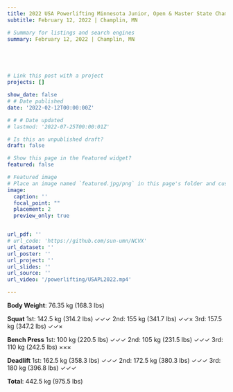 ```yaml
---
title: 2022 USA Powerlifting Minnesota Junior, Open & Master State Championships
subtitle: February 12, 2022 | Champlin, MN

# Summary for listings and search engines
summary: February 12, 2022 | Champlin, MN





# Link this post with a project
projects: []

show_date: false
# # Date published
date: '2022-02-12T00:00:00Z'

# # # Date updated
# lastmod: '2022-07-25T00:00:01Z'

# Is this an unpublished draft?
draft: false

# Show this page in the Featured widget?
featured: false

# Featured image
# Place an image named `featured.jpg/png` in this page's folder and customize its options here.
image:
  caption: ''
  focal_point: ""
  placement: 2
  preview_only: true


url_pdf: ''
# url_code: 'https://github.com/sun-umn/NCVX'
url_dataset: ''
url_poster: ''
url_project: ''
url_slides: ''
url_source: ''
url_video: '/powerlifting/USAPL2022.mp4'

---
```


**Body Weight**: 76.35 kg (168.3 lbs)

**Squat**
1st: 142.5 kg (314.2 lbs) ✓✓✓        2nd: 155 kg (341.7 lbs) ✓✓×          3rd: 157.5 kg (347.2 lbs) ✓✓×

**Bench Press**
1st: 100 kg (220.5 lbs) ✓✓✓           2nd: 105 kg (231.5 lbs) ✓✓✓          3rd: 110 kg (242.5 lbs) ×××

**Deadlift**
1st: 162.5 kg (358.3 lbs) ✓✓✓        2nd: 172.5 kg (380.3 lbs) ✓✓✓      3rd: 180 kg (396.8 lbs) ✓✓✓

**Total**: 442.5 kg (975.5 lbs)